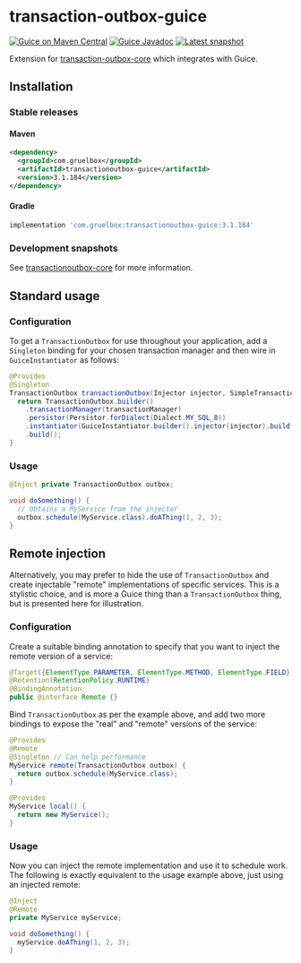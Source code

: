 # transaction-outbox-guice

[![Guice on Maven Central](https://maven-badges.herokuapp.com/maven-central/com.gruelbox/transactionoutbox-guice/badge.svg)](https://maven-badges.herokuapp.com/maven-central/com.gruelbox/transactionoutbox-guice)
[![Guice Javadoc](https://www.javadoc.io/badge/com.gruelbox/transactionoutbox-guice.svg?color=blue)](https://www.javadoc.io/doc/com.gruelbox/transactionoutbox-guice)
[![Latest snapshot](https://img.shields.io/github/v/tag/gruelbox/transaction-outbox?label=snapshot&sort=semver)](#development-snapshots)

Extension for [transaction-outbox-core](../README.md) which integrates with Guice.

## Installation

### Stable releases

#### Maven

```xml
<dependency>
  <groupId>com.gruelbox</groupId>
  <artifactId>transactionoutbox-guice</artifactId>
  <version>3.1.184</version>
</dependency>
```

#### Gradle

```groovy
implementation 'com.gruelbox:transactionoutbox-guice:3.1.184'
```

### Development snapshots

See [transactionoutbox-core](../README.md) for more information.

## Standard usage

### Configuration

To get a `TransactionOutbox` for use throughout your application, add a `Singleton` binding for your chosen transaction manager and then wire in `GuiceInstantiator` as follows:

```java
@Provides
@Singleton
TransactionOutbox transactionOutbox(Injector injector, SimpleTransactionManager transactionManager) {
  return TransactionOutbox.builder()
    .transactionManager(transactionManager)
    .persistor(Persistor.forDialect(Dialect.MY_SQL_8))
    .instantiator(GuiceInstantiator.builder().injector(injector).build())
    .build();
}
```

### Usage

```java
@Inject private TransactionOutbox outbox;

void doSomething() {
  // Obtains a MyService from the injector
  outbox.schedule(MyService.class).doAThing(1, 2, 3);
}
```

## Remote injection

Alternatively, you may prefer to hide the use of `TransactionOutbox` and create injectable "remote" implementations of specific services. This is a stylistic choice, and is more a Guice thing than a `TransactionOutbox` thing, but is presented here for illustration.

### Configuration

Create a suitable binding annotation to specify that you want to inject the remote version of a service:

```java
@Target({ElementType.PARAMETER, ElementType.METHOD, ElementType.FIELD})
@Retention(RetentionPolicy.RUNTIME)
@BindingAnnotation
public @interface Remote {}
```

Bind `TransactionOutbox` as per the example above, and add two more bindings to expose the "real" and "remote" versions of the service:

```java
@Provides
@Remote
@Singleton // Can help performance
MyService remote(TransactionOutbox outbox) {
  return outbox.schedule(MyService.class);
}

@Provides
MyService local() {
  return new MyService();
}
```

### Usage

Now you can inject the remote implementation and use it to schedule work. The following is exactly equivalent to the usage example above, just using an injected remote:

```java
@Inject
@Remote
private MyService myService;

void doSomething() {
  myService.doAThing(1, 2, 3);
}
```
